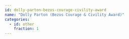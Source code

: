 ```yaml
---
id: dolly-parton-bezos-courage-civility-award
name: "Dolly Parton (Bezos Courage & Civility Award)"
categories:
  - id: other
    fraction: 1
--- 
```

